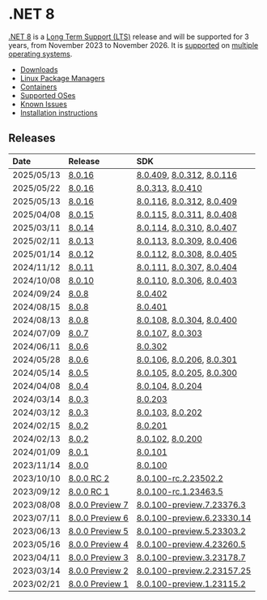 # .NET 8

[.NET 8](https://devblogs.microsoft.com/dotnet/announcing-dotnet-8/) is a [Long Term Support (LTS)](../../release-policies.md) release and will be supported for 3 years, from November 2023 to November 2026. It is [supported](../../support.md) on [multiple operating systems](supported-os.md).

- [Downloads](https://dotnet.microsoft.com/download/dotnet/8.0)
- [Linux Package Managers](https://learn.microsoft.com/dotnet/core/install/linux)
- [Containers](https://hub.docker.com/_/microsoft-dotnet)
- [Supported OSes](supported-os.md)
- [Known Issues](known-issues.md)
- [Installation instructions](install.md)

## Releases

| Date | Release | SDK |
| :-- | :-- | :-- |
| 2025/05/13 | [8.0.16](./8.0.16/8.0.16.md) | [8.0.409](./8.0.16/8.0.16.md), [8.0.312](./8.0.16/8.0.312.md), [8.0.116](./8.0.16/8.0.116.md) |
| 2025/05/22 | [8.0.16](./8.0.16/8.0.16.md) | [8.0.313](./8.0.16/8.0.313.md), [8.0.410](./8.0.16/8.0.410.md) |
| 2025/05/13 | [8.0.16](./8.0.16/8.0.16.md) | [8.0.116](./8.0.16/8.0.116.md), [8.0.312](./8.0.16/8.0.312.md), [8.0.409](./8.0.16/8.0.16.md) |
| 2025/04/08 | [8.0.15](./8.0.15/8.0.15.md) | [8.0.115](./8.0.15/8.0.115.md), [8.0.311](./8.0.15/8.0.311.md), [8.0.408](./8.0.15/8.0.15.md) |
| 2025/03/11 | [8.0.14](./8.0.14/8.0.14.md) | [8.0.114](./8.0.14/8.0.114.md), [8.0.310](./8.0.14/8.0.310.md), [8.0.407](./8.0.14/8.0.14.md) |
| 2025/02/11 | [8.0.13](./8.0.13/8.0.13.md) | [8.0.113](./8.0.13/8.0.113.md), [8.0.309](./8.0.13/8.0.309.md), [8.0.406](./8.0.13/8.0.13.md) |
| 2025/01/14 | [8.0.12](./8.0.12/8.0.12.md) | [8.0.112](./8.0.12/8.0.112.md), [8.0.308](./8.0.12/8.0.308.md), [8.0.405](./8.0.12/8.0.12.md) |
| 2024/11/12 | [8.0.11](./8.0.11/8.0.11.md) | [8.0.111](./8.0.11/8.0.111.md), [8.0.307](./8.0.11/8.0.307.md), [8.0.404](./8.0.11/8.0.11.md) |
| 2024/10/08 | [8.0.10](./8.0.10/8.0.10.md) | [8.0.110](./8.0.10/8.0.110.md), [8.0.306](./8.0.10/8.0.306.md), [8.0.403](./8.0.10/8.0.10.md) |
| 2024/09/24 | [8.0.8](./8.0.8/8.0.8.md) | [8.0.402](./8.0.8/8.0.402.md) |
| 2024/08/15 | [8.0.8](./8.0.8/8.0.8.md) | [8.0.401](./8.0.8/8.0.401.md) |
| 2024/08/13 | [8.0.8](./8.0.8/8.0.8.md) | [8.0.108](./8.0.8/8.0.108.md), [8.0.304](./8.0.8/8.0.304.md), [8.0.400](./8.0.8/8.0.8.md) |
| 2024/07/09 | [8.0.7](./8.0.7/8.0.7.md) | [8.0.107](./8.0.7/8.0.107.md), [8.0.303](./8.0.7/8.0.7.md) |
| 2024/06/11 | [8.0.6](./8.0.6/8.0.6.md) | [8.0.302](./8.0.6/8.0.302.md) |
| 2024/05/28 | [8.0.6](./8.0.6/8.0.6.md) | [8.0.106](./8.0.6/8.0.106.md), [8.0.206](./8.0.6/8.0.206.md), [8.0.301](./8.0.6/8.0.6.md) |
| 2024/05/14 | [8.0.5](./8.0.5/8.0.5.md) | [8.0.105](./8.0.5/8.0.105.md), [8.0.205](./8.0.5/8.0.205.md), [8.0.300](./8.0.5/8.0.5.md) |
| 2024/04/08 | [8.0.4](./8.0.4/8.0.4.md) | [8.0.104](./8.0.4/8.0.104.md), [8.0.204](./8.0.4/8.0.4.md) |
| 2024/03/14 | [8.0.3](./8.0.3/8.0.3.md) | [8.0.203](./8.0.3/8.0.203.md) |
| 2024/03/12 | [8.0.3](./8.0.3/8.0.3.md) | [8.0.103](./8.0.3/8.0.103.md), [8.0.202](./8.0.3/8.0.3.md) |
| 2024/02/15 | [8.0.2](./8.0.2/8.0.2.md) | [8.0.201](./8.0.2/8.0.201.md) |
| 2024/02/13 | [8.0.2](./8.0.2/8.0.2.md) | [8.0.102](./8.0.2/8.0.102.md), [8.0.200](./8.0.2/8.0.2.md) |
| 2024/01/09 | [8.0.1](./8.0.1/8.0.1.md) | [8.0.101](./8.0.1/8.0.1.md) |
| 2023/11/14 | [8.0.0](./8.0.0/8.0.0.md) | [8.0.100](./8.0.0/8.0.0.md) |
| 2023/10/10 | [8.0.0 RC 2](./preview/8.0.0-rc.2.md) | [8.0.100-rc.2.23502.2](./preview/8.0.0-rc.2.md) |
| 2023/09/12 | [8.0.0 RC 1](./preview/8.0.0-rc.1.md) | [8.0.100-rc.1.23463.5](./preview/8.0.0-rc.1.md) |
| 2023/08/08 | [8.0.0 Preview 7](./preview/8.0.0-preview.7.md) | [8.0.100-preview.7.23376.3](./preview/8.0.0-preview.7.md) |
| 2023/07/11 | [8.0.0 Preview 6](./preview/8.0.0-preview.6.md) | [8.0.100-preview.6.23330.14](./preview/8.0.0-preview.6.md) |
| 2023/06/13 | [8.0.0 Preview 5](./preview/8.0.0-preview.5.md) | [8.0.100-preview.5.23303.2](./preview/8.0.0-preview.5.md) |
| 2023/05/16 | [8.0.0 Preview 4](./preview/8.0.0-preview.4.md) | [8.0.100-preview.4.23260.5](./preview/8.0.0-preview.4.md) |
| 2023/04/11 | [8.0.0 Preview 3](./preview/8.0.0-preview.3.md) | [8.0.100-preview.3.23178.7](./preview/8.0.0-preview.3.md) |
| 2023/03/14 | [8.0.0 Preview 2](./preview/8.0.0-preview.2.md) | [8.0.100-preview.2.23157.25](./preview/8.0.0-preview.2.md) |
| 2023/02/21 | [8.0.0 Preview 1](./preview/8.0.0-preview.1.md) | [8.0.100-preview.1.23115.2](./preview/8.0.0-preview.1.md) |
